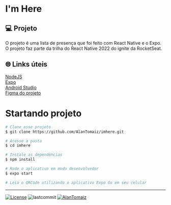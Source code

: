 # I'm Here

## 💻 Projeto
O projeto é uma lista de presença que foi feito com React Native e o Expo. O projeto faz parte da trilha do React Native 2022 do ignite da RocketSeat.

## 🌐 Links úteis
[NodeJS](https://nodejs.org/en/download)  
[Expo](https://expo.dev/)  
[Android Studio](https://developer.android.com/studio/install?hl=pt-br)  
[Figma do projeto](https://www.figma.com/file/AXOlKzH6ZUmKXWqfQXquhe/Chapter-I---Im-Here?type=design&node-id=0%3A1&mode=design&t=2D2quWd8YnSN11KK-1)

# Startando projeto
```bash
# Clone esse projeto
$ git clone https://github.com/AlanTomaiz/imhere.git

# Acesse a pasta
$ cd imhere

# Instale as dependências
$ npm install

# Rode o aplicativo em modo desenvolvedor
$ expo start

# Leia o QRCode utilizando o aplicativo Expo Go em seu celular
```
---
<p>
  <a href="LICENSE"><img  src="https://img.shields.io/static/v1?label=License&message=MIT&color=5965e0&labelColor=202024" alt="License"></a>
  <img alt="lastcommit" src="https://img.shields.io/github/last-commit/alantomaiz/imhere?color=%235761C3" />
  <a href="https://www.linkedin.com/in/alantomaiz/"><img alt="AlanTomaiz" src="https://img.shields.io/badge/-AlanTomaiz-5965e0?style=flat&logo=Linkedin&logoColor=white" /></a>
</p>
